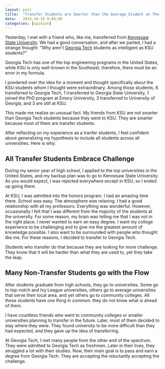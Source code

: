 ```yaml
---
layout: post
title:  "Transfer Students are Smarter than the Average Student at Their University"
date:   2014-10-10 8:00:00
categories: [opinion]
---
```


Yesterday, I met with a friend who, like me, transferred from [Kennesaw State University][ksu]. We had a good conversation, and after we parted, I had a strange thought: "Why aren't [Georgia Tech][gatech] students as intelligent as KSU students?" 

Georgia Tech has one of the top engineering programs in the United States, while KSU is only well-known in the Southeast; therefore, there must be an error in my formula.

I pondered over the idea for a moment and thought specifically about the KSU students whom I thought were extraordinary. Among those students, 6 transferred to Georgia Tech, 1 transferred to Georgia State University, 1 joined the PhD program at Emory University, 3 transferred to University of Georgia, and 3 are still at KSU.

This made me realize an unusual fact. My friends from KSU are not smarter than Georgia Tech students because they went to KSU. They are smarter because most of them are transfer students.

After reflecting on my experience as a tranfer students, I feel confident about generalizing my hypothesis to include all students across all universities. Here is why:

All Transfer Students Embrace Challenge
---------------------------------------
During my senior year of high school, I applied to the top universities in the United States, and my backup plan was to go to Kennesaw State University. As you would expect, I was rejected everywhere except in KSU, so I ended up going there.

At KSU, I was admitted into the honors program. I had an amazing time there. School was easy. The atmosphere was relaxing. I had a good relationship with all my professors. Everything was wonderful. However, occasionally I felt that I was different from the majority of the students at the university. For some reason, my brain was telling me that I was not in the right place. I never wanted to earn an easy degree. I want my college experience to be challenging and to give me the greatest amount of knowledge possible. I also want to be surrounded with people who thought like me. For these reasons, I decided to transfer to Georgia Tech.

Students who transfer do that because they are looking for more challenge. They know that it will be harder than what they are used to, yet they take the leap.

Many Non-Transfer Students go with the Flow
-------------------------------------------
After students graduate from high schools, they go to universities. Some go to top-notch and Ivy League universities, others go to average universities that serve their local area, and yet others go to community colleges. All these students have one thing in common: they do not know what is ahead of them.

I have countless friends who went to community colleges or smaller universities planning to transfer in the future. Later, most of them decided to stay where they were. They found university to be more difficult than they had expected, and they gave up the idea of transferring.

At Georgia Tech, I met many people from the other end of the spectrum. They were admitted to Georgia Tech as freshmen. Later in their lives, they struggled a lot with their studies. Now, their main goal is to pass and earn a degree from Georgia Tech. They are accepting the reluctantly accepting the challenge.

[ksu]: http://kennesaw.edu/
[gatech]: http://www.gatech.edu/
